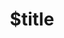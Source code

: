 ---
title: $title
second_title: Aspose.TeX för .NET API-referens
description: $description
type: docs
weight: $weight
url: /sv/net/$ref/
---